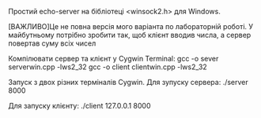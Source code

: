 Простий echo-server на бібліотеці <winsock2.h> для Windows.

[ВАЖЛИВО]Це не повна версія мого варіанта по лабораторній роботі.
У майбутньому потрібно зробити так, щоб клієнт вводив числа, а сервер повертав суму всіх чисел

Компілювати сервер та клієнт у Cygwin Terminal:
gcc -o sever serverwin.cpp -lws2_32
gcc -o client clientwin.cpp -lws2_32

Запуск з двох різних терміналів Cygwin.
Для зупуску сервера:
./server 8000

Для запуску клієнту:
./client 127.0.0.1 8000
